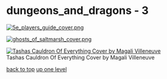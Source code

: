 # dungeons_and_dragons - 3
[![5e_players_guide_cover.png](https://raw.githubusercontent.com/buckmanc/Wallpapers/main/mobile/dungeons_and_dragons/5e_players_guide_cover.png "5e_players_guide_cover.png")](https://raw.githubusercontent.com/buckmanc/Wallpapers/main/mobile/dungeons_and_dragons/5e_players_guide_cover.png)

[![ghosts_of_saltmarsh_cover.png](https://raw.githubusercontent.com/buckmanc/Wallpapers/main/mobile/dungeons_and_dragons/ghosts_of_saltmarsh_cover.png "ghosts_of_saltmarsh_cover.png")](https://raw.githubusercontent.com/buckmanc/Wallpapers/main/mobile/dungeons_and_dragons/ghosts_of_saltmarsh_cover.png)

[![Tashas Cauldron Of Everything Cover by Magali Villeneuve](https://raw.githubusercontent.com/buckmanc/Wallpapers/main/mobile/dungeons_and_dragons/tashas_cauldron_of_everything_cover_by_magali_villeneuve.png "Tashas Cauldron Of Everything Cover by Magali Villeneuve")](https://raw.githubusercontent.com/buckmanc/Wallpapers/main/mobile/dungeons_and_dragons/tashas_cauldron_of_everything_cover_by_magali_villeneuve.png)\
Tashas Cauldron Of Everything Cover by Magali Villeneuve



[back to top](#)
[up one level](/mobile/README.MD)
